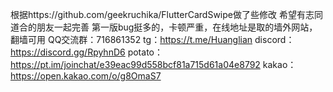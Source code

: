 根据https://github.com/geekruchika/FlutterCardSwipe做了些修改
希望有志同道合的朋友一起完善
第一版bug挺多的，卡顿严重，在线地址是取的墙外网站，翻墙可用
QQ交流群：716861352
tg：https://t.me/Huanglian
discord：https://discord.gg/RpyhnD6
potato：https://pt.im/joinchat/e39eac99d558bcf81a715d61a04e8792
kakao：https://open.kakao.com/o/g8OmaS7
